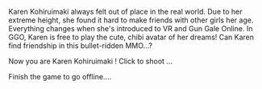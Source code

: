 Karen Kohiruimaki always felt out of place in the real world. Due to her extreme height, she found it hard to make friends with other girls her age. Everything changes when she's introduced to VR and Gun Gale Online. In GGO, Karen is free to play the cute, chibi avatar of her dreams! Can Karen find friendship in this bullet-ridden MMO...?

Now you are Karen Kohiruimaki ! Click to shoot ...

Finish the game to go offline....